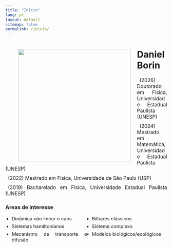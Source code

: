 ```yaml
---
title: "Inicio"
lang: pt
layout: default
sitemap: false
permalink: /inicio/
---
```


<style>
.jumbotron{
    padding:3%;
    padding-bottom:10px;
    padding-top:10px;
    margin-top:10px;
    margin-bottom:30px;
}
</style>


<div id="homeid" class="col-sm-12 col-xs-12">
<figure>
  <img src="{{site.url}}{{site.baseurl}}/images/headshot.jpg" style="width:350px; min-width:30%; max-width:100%; margin-left:0px; margin-right:20px; margin-bottom:0px; margin-top:0px;" align="left">
</figure>

<div style="text-align:justify">
<div style="margin-bottom: 20px;"></div>
    
# Daniel Borin
<!-- I'm Daniel Borin, a PhD student at [Unesp](https://www2.unesp.br)'s , in the team of [Prof. Dr. Edson Denis Leonel]([https://fys.kuleuven.be/ster/staff/senior-staff/leen-decin](https://igce.rc.unesp.br/#!/departamentos/fisica/edleonel/editaringles/home/)).  -->

<div style="margin-bottom: 20px;"></div>

<ul style="list-style: none; padding-left: 0; font-size: 1.1em;">
  <li style="margin-bottom: 10px;">
    <i class="fa fa-graduation-cap" style="margin-right: 8px;"></i>
    (2026) Doutorado em Física, Universidade Estadual Paulista (UNESP)
  </li>
  <li style="margin-bottom: 10px;">
    <i class="fa fa-graduation-cap" style="margin-right: 8px;"></i>
    (2024) Mestrado em Matemática, Universidade Estadual Paulista (UNESP)
  </li>
  <li style="margin-bottom: 10px;">
    <i class="fa fa-graduation-cap" style="margin-right: 8px;"></i>
    (2022) Mestrado em Física, Universidade de São Paulo (USP)
  </li>
  <li style="margin-bottom: 10px;">
    <i class="fa fa-graduation-cap" style="margin-right: 8px;"></i>
    (2019) Bacharelado em Física, Universidade Estadual Paulista (UNESP)
  </li>
</ul>

<div style="margin-bottom: 20px;"></div>


### Areas de Interesse

<ul style="columns: 2; -webkit-columns: 2; -moz-columns: 2; list-style-type: disc; padding-left: 20px; font-size: 1.05em;">
  <li style="margin-bottom: 6px;">Dinâmica não linear e caos</li>
  <li style="margin-bottom: 6px;">Sistemas hamiltonianos</li>
  <li style="margin-bottom: 6px;">Mecanismo de transporte e difusão</li>
  <li style="margin-bottom: 6px;">Bilhares clássicos</li>
  <li style="margin-bottom: 6px;">Sistema complexo</li>
  <li style="margin-bottom: 6px;">Modelos biológicos/ecológicos</li>
</ul>


<!-- <div style="position: fixed; bottom: 20px; right: 20px; z-index: 999;">
  <a href="https://clustrmaps.com/site/1c6x0" title="ClustrMaps">
    <img src="//www.clustrmaps.com/map_v2.png?d=FMBHN8fSr7B6mOW_6MOkdjM3gI2uVFqFPfEId3vuv8M&cl=ffffff" alt="ClustrMaps" style="width: 140px;">
  </a>
</div> -->

<div style="position: fixed; bottom: 10px; right: 10px; z-index: 999;">
  <a href="https://clustrmaps.com/site/1c6x0" title="ClustrMaps">
    <script type="text/javascript" id="clustrmaps" src="//cdn.clustrmaps.com/map_v2.js?cl=ffffff&w=200&t=n&d=FMBHN8fSr7B6mOW_6MOkdjM3gI2uVFqFPfEId3vuv8M&ct=ffffff&co=2d78ad&cmo=3acc3a&cmn=ff5353"></script>
  </a>
</div>


</div>
